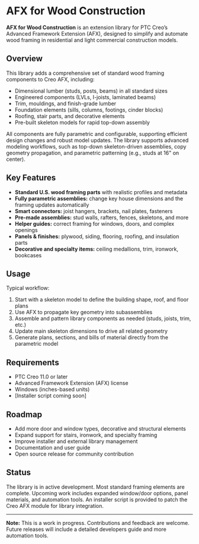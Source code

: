 # AFX for Wood Construction

**AFX for Wood Construction** is an extension library for PTC Creo’s Advanced Framework Extension (AFX), designed to simplify and automate wood framing in residential and light commercial construction models.

## Overview

This library adds a comprehensive set of standard wood framing components to Creo AFX, including:

* Dimensional lumber (studs, posts, beams) in all standard sizes
* Engineered components (LVLs, I-joists, laminated beams)
* Trim, mouldings, and finish-grade lumber
* Foundation elements (sills, columns, footings, cinder blocks)
* Roofing, stair parts, and decorative elements
* Pre-built skeleton models for rapid top-down assembly

All components are fully parametric and configurable, supporting efficient design changes and robust model updates. The library supports advanced modeling workflows, such as top-down skeleton-driven assemblies, copy geometry propagation, and parametric patterning (e.g., studs at 16" on center).

## Key Features

* **Standard U.S. wood framing parts** with realistic profiles and metadata
* **Fully parametric assemblies:** change key house dimensions and the framing updates automatically
* **Smart connectors:** joist hangers, brackets, nail plates, fasteners
* **Pre-made assemblies:** stud walls, rafters, fences, skeletons, and more
* **Helper guides:** correct framing for windows, doors, and complex openings
* **Panels & finishes:** plywood, siding, flooring, roofing, and insulation parts
* **Decorative and specialty items:** ceiling medallions, trim, ironwork, bookcases

## Usage

Typical workflow:

1. Start with a skeleton model to define the building shape, roof, and floor plans
2. Use AFX to propagate key geometry into subassemblies
3. Assemble and pattern library components as needed (studs, joists, trim, etc.)
4. Update main skeleton dimensions to drive all related geometry
5. Generate plans, sections, and bills of material directly from the parametric model

## Requirements

* PTC Creo 11.0 or later
* Advanced Framework Extension (AFX) license
* Windows (inches-based units)
* \[Installer script coming soon]

## Roadmap

* Add more door and window types, decorative and structural elements
* Expand support for stairs, ironwork, and specialty framing
* Improve installer and external library management
* Documentation and user guide
* Open source release for community contribution

## Status

The library is in active development. Most standard framing elements are complete. Upcoming work includes expanded window/door options, panel materials, and automation tools. An installer script is provided to patch the Creo AFX module for library integration.

---

**Note:** This is a work in progress. Contributions and feedback are welcome. Future releases will include a detailed developers guide and more automation tools.

